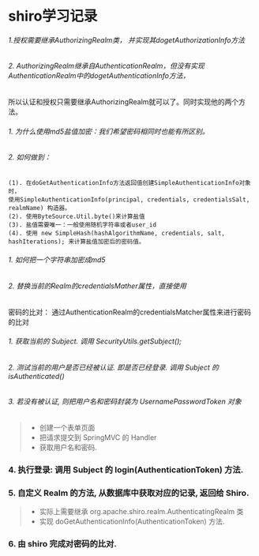 # shiro学习记录

###### 1.授权需要继承AuthorizingRealm类， 并实现其dogetAuthorizationInfo方法
###### 2. AuthorizingRealm继承自AuthenticationRealm，但没有实现AuthenticationRealm中的dogetAuthenticationInfo方法，
所以认证和授权只需要继承AuthorizingRealm就可以了。同时实现他的两个方法。


###### 1. 为什么使用md5盐值加密：我们希望密码相同时也能有所区别。
###### 2. 如何做到：
	(1). 在doGetAuthenticationInfo方法返回值创建SimpleAuthenticationInfo对象时，
	使用SimpleAuthenticationInfo(principal, credentials, credentialsSalt, realmName) 构造器。
	(2). 使用ByteSource.Util.byte()来计算盐值
	(3). 盐值需要唯一：一般使用随机字符串或者user_id
	(4). 使用 new SimpleHash(hashAlgorithmName, credentials, salt, hashIterations); 来计算盐值加密后的密码值。

######  1. 如何把一个字符串加密成md5
######  2. 替换当前的Realm的credentialsMather属性，直接使用

密码的比对：
通过AuthenticationRealm的credentialsMatcher属性来进行密码的比对

###### 1. 获取当前的 Subject. 调用 SecurityUtils.getSubject();
###### 2. 测试当前的用户是否已经被认证. 即是否已经登录. 调用 Subject 的 isAuthenticated() 
###### 3. 若没有被认证, 则把用户名和密码封装为 UsernamePasswordToken 对象
> *  创建一个表单页面
> *  把请求提交到 SpringMVC 的 Handler
> *  获取用户名和密码. 
### 4. 执行登录: 调用 Subject 的 login(AuthenticationToken) 方法. 
### 5. 自定义 Realm 的方法, 从数据库中获取对应的记录, 返回给 Shiro.
> * 实际上需要继承 org.apache.shiro.realm.AuthenticatingRealm 类
> * 实现 doGetAuthenticationInfo(AuthenticationToken) 方法. 
### 6. 由 shiro 完成对密码的比对. 